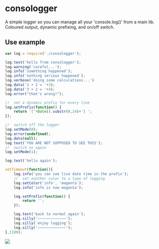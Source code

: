 consologger
===========

A simple logger so you can manage all your 'console.log()' from a main lib. Coloured output, dynamic prefixing, and on/off switch.

## Use example
```js
var log = require('./consologger');

log.text('hello from consologger');
log.warning('careful...');
log.info('something happened');
log.info('nothing serious happened');
log.verbose('doing some calculations...')
log.data('1 + 2 = '+3);
log.data('3 + 2 = '+4);
log.error("that's wrong!");

//	set a dynamic prefix for every line
log.setPrefix(function() {
	return '['+Date().substr(0,24)+'] ';
});

//	switch off the logger
log.setMode(0);
log.error(undefined);
log.data(null);
log.text('YOU ARE NOT SUPPOSED TO SEE THIS');
//	switch on again
log.setMode(1);

log.text('hello again');

setTimeout(function(){
	log.info('you can see live date time in the prefix');
	//	set another color to a type of logging
	log.setColor('info', 'magenta');
	log.info('info is now magenta');

	log.setPrefix(function() {
		return '';
	});

	log.text('back to normal again');
	log.silly('~~~~~~~~~~~~~');
	log.silly('enjoy logging');
	log.silly('~~~~~~~~~~~~~');
},1100);
```

<img src="http://i.imgur.com/WhECopv.png" border = "0"/>
